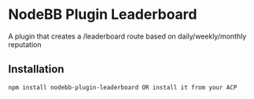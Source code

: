 # NodeBB Plugin Leaderboard

A plugin that creates a /leaderboard route based on daily/weekly/monthly reputation

## Installation

    npm install nodebb-plugin-leaderboard OR install it from your ACP




